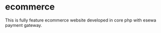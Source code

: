 # ecommerce
This is fully feature ecommerce website developed in core php with esewa payment gateway.


